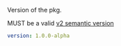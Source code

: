 Version of the pkg.

MUST be a valid
[v2 semantic version](https://semver.org/spec/v2.0.0.html)

```yaml
version: 1.0.0-alpha
```